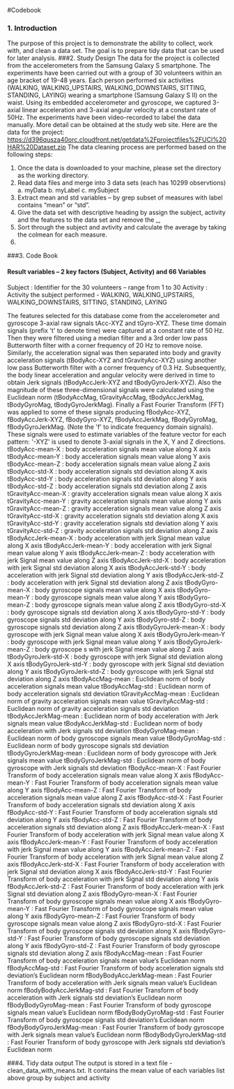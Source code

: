 #Codebook
### 1. Introduction
  The purpose of this project is to demonstrate the ability to collect, work with, and clean a data set. The goal is to prepare tidy data that can be used for later analysis.
###2. Study Design
  The data for the project is collected from the accelerometers from the Samsung Galaxy S smartphone.  The experiments have been carried out with a group of 30 volunteers within an age bracket of 19-48 years. Each person performed six activities (WALKING, WALKING_UPSTAIRS, WALKING_DOWNSTAIRS, SITTING, STANDING, LAYING) wearing a smartphone (Samsung Galaxy S II) on the waist. Using its embedded accelerometer and gyroscope, we captured 3-axial linear acceleration and 3-axial angular velocity at a constant rate of 50Hz. The experiments have been video-recorded to label the data manually. More detail can be obtained at the study web site.
Here are the data for the project: 
  https://d396qusza40orc.cloudfront.net/getdata%2Fprojectfiles%2FUCI%20HAR%20Dataset.zip 
The data cleaning process are performed based on the following steps:
  1.	Once the data is downloaded to your machine, please set the directory as the working directory.
  2.	Read data files and merge into 3 data sets (each has 10299 observtions)
  a.	myData
  b.	myLabel
  c.	mySubject
  3.	Extract mean and std variables – by grep subset of measures with label contains “mean” or “std”.
  4.	Give the data set with descriptive heading by assign the subject, activity and the features to the data set and remove the _, 
  5.	Sort through the subject and avtivity and calculate the average by taking the colmean for each measure.
  6.	
###3. Code Book
#### Result variables – 2 key factors (Subject, Activity) and 66 Variables
  Subject	: Identifier for the 30 volunteers – range from 1 to 30
  Activity	: Activity the subject performed - WALKING, WALKING_UPSTAIRS, WALKING_DOWNSTAIRS, SITTING, STANDING, LAYING

The features selected for this database come from the accelerometer and gyroscope 3-axial raw signals tAcc-XYZ and tGyro-XYZ. These time domain signals (prefix 't' to denote time) were captured at a constant rate of 50 Hz. Then they were filtered using a median filter and a 3rd order low pass Butterworth filter with a corner frequency of 20 Hz to remove noise. Similarly, the acceleration signal was then separated into body and gravity acceleration signals (tBodyAcc-XYZ and tGravityAcc-XYZ) using another low pass Butterworth filter with a corner frequency of 0.3 Hz. 
Subsequently, the body linear acceleration and angular velocity were derived in time to obtain Jerk signals (tBodyAccJerk-XYZ and tBodyGyroJerk-XYZ). Also the magnitude of these three-dimensional signals were calculated using the Euclidean norm (tBodyAccMag, tGravityAccMag, tBodyAccJerkMag, tBodyGyroMag, tBodyGyroJerkMag). 
Finally a Fast Fourier Transform (FFT) was applied to some of these signals producing fBodyAcc-XYZ, fBodyAccJerk-XYZ, fBodyGyro-XYZ, fBodyAccJerkMag, fBodyGyroMag, fBodyGyroJerkMag. (Note the 'f' to indicate frequency domain signals). 
These signals were used to estimate variables of the feature vector for each pattern:  '-XYZ' is used to denote 3-axial signals in the X, Y and Z directions.
  tBodyAcc-mean-X	: body acceleration signals mean value along X axis
  tBodyAcc-mean-Y	: body acceleration signals mean value along Y axis
  tBodyAcc-mean-Z	: body acceleration signals mean value along Z axis
  tBodyAcc-std-X	: body acceleration signals std deviation along X axis
  tBodyAcc-std-Y	: body acceleration signals std deviation along Y axis
  tBodyAcc-std-Z	: body acceleration signals std deviation along Z axis
  tGravityAcc-mean-X	: gravity acceleration signals mean value along X axis
  tGravityAcc-mean-Y	: gravity acceleration signals mean value along Y axis
  tGravityAcc-mean-Z	: gravity acceleration signals mean value along Z axis
  tGravityAcc-std-X	: gravity acceleration signals std deviation along X axis
  tGravityAcc-std-Y	: gravity acceleration signals std deviation along Y axis
  tGravityAcc-std-Z	: gravity acceleration signals std deviation along Z axis
  tBodyAccJerk-mean-X	: body acceleration with jerk Signal mean value along X axis
  tBodyAccJerk-mean-Y	: body acceleration with jerk Signal mean value along Y axis
  tBodyAccJerk-mean-Z	: body acceleration with jerk Signal mean value along Z axis
  tBodyAccJerk-std-X	: body acceleration with jerk Signal std deviation along X axis
  tBodyAccJerk-std-Y	: body acceleration with jerk Signal std deviation along Y axis
  tBodyAccJerk-std-Z	: body acceleration with jerk Signal std deviation along Z axis
  tBodyGyro-mean-X	: body gyroscope signals mean value along X axis
  tBodyGyro-mean-Y	: body gyroscope signals mean value along Y axis
  tBodyGyro-mean-Z	: body gyroscope signals mean value along Z axis
  tBodyGyro-std-X	: body gyroscope signals std deviation along X axis
  tBodyGyro-std-Y	: body gyroscope signals std deviation along Y axis
  tBodyGyro-std-Z	: body gyroscope signals std deviation along Z axis
  tBodyGyroJerk-mean-X	: body gyroscope with jerk Signal mean value along X axis
  tBodyGyroJerk-mean-Y	: body gyroscope with jerk Signal mean value along Y axis
  tBodyGyroJerk-mean-Z	: body gyroscope s with jerk Signal mean value along Z axis
  tBodyGyroJerk-std-X	: body gyroscope with jerk Signal std deviation along X axis
  tBodyGyroJerk-std-Y	: body gyroscope with jerk Signal std deviation along Y axis
  tBodyGyroJerk-std-Z	: body gyroscope with jerk Signal std deviation along Z axis
  tBodyAccMag-mean	: Euclidean norm of body acceleration signals mean value
  tBodyAccMag-std	: Euclidean norm of body acceleration signals std deviation
  tGravityAccMag-mean	: Euclidean norm of gravity acceleration signals mean value
  tGravityAccMag-std	: Euclidean norm of gravity acceleration signals std deviation
  tBodyAccJerkMag-mean	: Euclidean norm of body acceleration with Jerk signals mean value
  tBodyAccJerkMag-std	: Euclidean norm of body acceleration with Jerk signals std deviation
  tBodyGyroMag-mean	: Euclidean norm of body gyroscope signals mean value
  tBodyGyroMag-std	: Euclidean norm of body gyroscope signals std deviation
  tBodyGyroJerkMag-mean	: Euclidean norm of body gyroscope with Jerk signals mean value
  tBodyGyroJerkMag-std	: Euclidean norm of body gyroscope with Jerk signals std deviation
  fBodyAcc-mean-X	: Fast Fourier Transform of body acceleration signals mean value along X axis
  fBodyAcc-mean-Y	: Fast Fourier Transform of body acceleration signals mean value along Y axis
  fBodyAcc-mean-Z	: Fast Fourier Transform of body acceleration signals mean value along Z axis
  fBodyAcc-std-X	: Fast Fourier Transform of body acceleration signals std deviation along X axis
  fBodyAcc-std-Y	: Fast Fourier Transform of body acceleration signals std deviation along Y axis
  fBodyAcc-std-Z	: Fast Fourier Transform of body acceleration signals std deviation along Z axis
  fBodyAccJerk-mean-X	: Fast Fourier Transform of body acceleration with jerk Signal mean value along X axis
  fBodyAccJerk-mean-Y	: Fast Fourier Transform of body acceleration with jerk Signal mean value along Y axis
  fBodyAccJerk-mean-Z	: Fast Fourier Transform of body acceleration with jerk Signal mean value along Z axis
  fBodyAccJerk-std-X	: Fast Fourier Transform of body acceleration with jerk Signal std deviation along X axis
  fBodyAccJerk-std-Y	: Fast Fourier Transform of body acceleration with jerk Signal std deviation along Y axis
  fBodyAccJerk-std-Z	: Fast Fourier Transform of body acceleration with jerk Signal std deviation along Z axis
  fBodyGyro-mean-X	: Fast Fourier Transform of body gyroscope signals mean value along X axis
  fBodyGyro-mean-Y	: Fast Fourier Transform of body gyroscope signals mean value along Y axis
  fBodyGyro-mean-Z	: Fast Fourier Transform of body gyroscope signals mean value along Z axis
  fBodyGyro-std-X	: Fast Fourier Transform of body gyroscope signals std deviation along X axis
  fBodyGyro-std-Y	: Fast Fourier Transform of body gyroscope signals std deviation along Y axis
  fBodyGyro-std-Z	: Fast Fourier Transform of body gyroscope signals std deviation along Z axis
  fBodyAccMag-mean	: Fast Fourier Transform of body acceleration signals mean value’s Euclidean norm
  fBodyAccMag-std	: Fast Fourier Transform of body acceleration signals std deviation’s Euclidean norm
  fBodyBodyAccJerkMag-mean :	Fast Fourier Transform of body acceleration with Jerk signals mean value’s Euclidean norm
  fBodyBodyAccJerkMag-std	: Fast Fourier Transform of body acceleration with Jerk signals std deviation’s Euclidean norm
  fBodyBodyGyroMag-mean	: Fast Fourier Transform of body gyroscope signals mean value’s Euclidean norm
  fBodyBodyGyroMag-std	: Fast Fourier Transform of body gyroscope signals std deviation’s Euclidean norm
  fBodyBodyGyroJerkMag-mean	: Fast Fourier Transform of body gyroscope with Jerk signals mean value’s Euclidean norm
  fBodyBodyGyroJerkMag-std	: Fast Fourier Transform of body gyroscope with Jerk signals std deviation’s Euclidean norm

###4. Tidy data output
The output is stored in a text file - clean_data_with_means.txt.  It contains the mean value of each variables list above group by subject and activity
